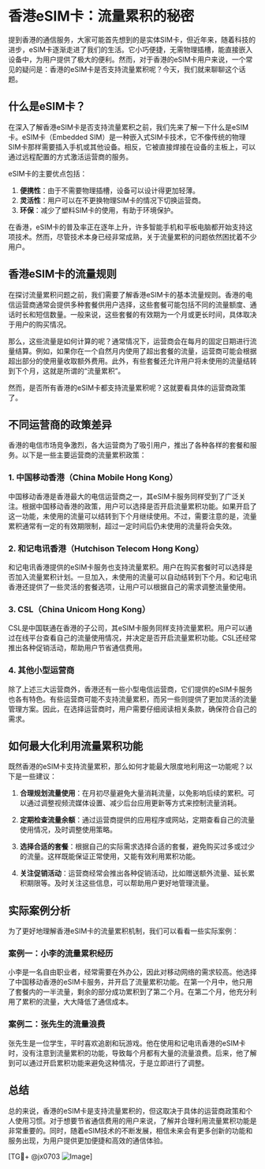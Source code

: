 # 香港eSIM卡：流量累积的秘密

提到香港的通信服务，大家可能首先想到的是实体SIM卡，但近年来，随着科技的进步，eSIM卡逐渐走进了我们的生活。它小巧便捷，无需物理插槽，能直接嵌入设备中，为用户提供了极大的便利。然而，对于香港的eSIM卡用户来说，一个常见的疑问是：香港的eSIM卡是否支持流量累积呢？今天，我们就来聊聊这个话题。

## 什么是eSIM卡？

在深入了解香港eSIM卡是否支持流量累积之前，我们先来了解一下什么是eSIM卡。eSIM卡（Embedded SIM）是一种嵌入式SIM卡技术，它不像传统的物理SIM卡那样需要插入手机或其他设备。相反，它被直接焊接在设备的主板上，可以通过远程配置的方式激活运营商的服务。

eSIM卡的主要优点包括：

1. **便携性**：由于不需要物理插槽，设备可以设计得更加轻薄。
2. **灵活性**：用户可以在不更换物理SIM卡的情况下切换运营商。
3. **环保**：减少了塑料SIM卡的使用，有助于环境保护。

在香港，eSIM卡的普及率正在逐年上升，许多智能手机和平板电脑都开始支持这项技术。然而，尽管技术本身已经非常成熟，关于流量累积的问题依然困扰着不少用户。

## 香港eSIM卡的流量规则

在探讨流量累积问题之前，我们需要了解香港eSIM卡的基本流量规则。香港的电信运营商通常会提供多种套餐供用户选择，这些套餐可能包括不同的流量额度、通话时长和短信数量。一般来说，这些套餐的有效期为一个月或更长时间，具体取决于用户的购买情况。

那么，这些流量是如何计算的呢？通常情况下，运营商会在每月的固定日期进行流量结算。例如，如果你在一个自然月内使用了超出套餐的流量，运营商可能会根据超出部分的使用量收取额外费用。此外，有些套餐还允许用户将未使用的流量结转到下个月，这就是所谓的“流量累积”。

然而，是否所有香港的eSIM卡都支持流量累积呢？这就要看具体的运营商政策了。

## 不同运营商的政策差异

香港的电信市场竞争激烈，各大运营商为了吸引用户，推出了各种各样的套餐和服务。以下是一些主要运营商的流量累积政策：

### 1. 中国移动香港（China Mobile Hong Kong）

中国移动香港是香港最大的电信运营商之一，其eSIM卡服务同样受到了广泛关注。根据中国移动香港的政策，用户可以选择是否开启流量累积功能。如果开启了这一功能，未使用的流量可以结转到下个月继续使用。不过，需要注意的是，流量累积通常有一定的有效期限制，超过一定时间后仍未使用的流量将会失效。

### 2. 和记电讯香港（Hutchison Telecom Hong Kong）

和记电讯香港提供的eSIM卡服务也支持流量累积。用户在购买套餐时可以选择是否加入流量累积计划。一旦加入，未使用的流量可以自动结转到下个月。和记电讯香港还提供了一些灵活的套餐选项，让用户可以根据自己的需求调整流量使用。

### 3. CSL（China Unicom Hong Kong）

CSL是中国联通在香港的子公司，其eSIM卡服务同样支持流量累积。用户可以通过在线平台查看自己的流量使用情况，并决定是否开启流量累积功能。CSL还经常推出各种促销活动，帮助用户节省通信费用。

### 4. 其他小型运营商

除了上述三大运营商外，香港还有一些小型电信运营商，它们提供的eSIM卡服务也各有特色。有些运营商可能不支持流量累积，而另一些则提供了更加灵活的流量管理方案。因此，在选择运营商时，用户需要仔细阅读相关条款，确保符合自己的需求。

## 如何最大化利用流量累积功能

既然香港的eSIM卡支持流量累积，那么如何才能最大限度地利用这一功能呢？以下是一些建议：

1. **合理规划流量使用**：在月初尽量避免大量消耗流量，以免影响后续的累积。可以通过调整视频流媒体设置、减少后台应用更新等方式来控制流量消耗。

2. **定期检查流量余额**：通过运营商提供的应用程序或网站，定期查看自己的流量使用情况，及时调整使用策略。

3. **选择合适的套餐**：根据自己的实际需求选择合适的套餐，避免购买过多或过少的流量。这样既能保证正常使用，又能有效利用累积功能。

4. **关注促销活动**：运营商经常会推出各种促销活动，比如赠送额外流量、延长累积期限等。及时关注这些信息，可以帮助用户更好地管理流量。

## 实际案例分析

为了更好地理解香港eSIM卡的流量累积机制，我们可以看看一些实际案例：

### 案例一：小李的流量累积经历

小李是一名自由职业者，经常需要在外办公，因此对移动网络的需求较高。他选择了中国移动香港的eSIM卡服务，并开启了流量累积功能。在第一个月中，他只用了套餐内的一半流量，剩余的部分成功累积到了第二个月。在第二个月，他充分利用了累积的流量，大大降低了通信成本。

### 案例二：张先生的流量浪费

张先生是一位学生，平时喜欢追剧和玩游戏。他在使用和记电讯香港的eSIM卡时，没有注意到流量累积的功能，导致每个月都有大量的流量浪费。后来，他了解到可以通过开启累积功能来避免这种情况，于是立即进行了调整。

## 总结

总的来说，香港的eSIM卡是支持流量累积的，但这取决于具体的运营商政策和个人使用习惯。对于想要节省通信费用的用户来说，了解并合理利用流量累积功能是非常重要的。同时，随着eSIM技术的不断发展，相信未来会有更多创新的功能和服务出现，为用户提供更加便捷和高效的通信体验。

[TG💪+ @jx0703 ![Image](https://github.com/user-attachments/assets/dbca1d08-cadb-493c-b0ec-ad6f7a83f270)]